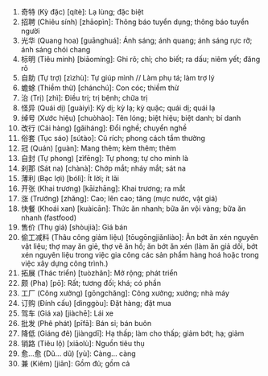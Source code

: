 1. 奇特 (Kỳ đặc) [qítè]: Lạ lùng; đặc biệt
2. 招聘 (Chiêu sính) [zhāopìn]: Thông báo tuyển dụng; thông báo tuyển người
3. 光华 (Quang hoa) [guānghuá]: Ánh sáng; ánh quang; ánh sáng rực rỡ; ánh sáng chói chang
4. 标明 (Tiêu minh) [biāomíng]: Ghi rõ; chỉ; cho biết; ra dấu; niêm yết; đăng rõ
5. 自助 (Tự trợ) [zìzhù]: Tự giúp mình // Làm phụ tá; làm trợ lý
6. 蟾蜍 (Thiềm thừ) [chánchú]: Con cóc; thiềm thừ
7. 治 (Trị) [zhì]: Điều trị; trị bệnh; chữa trị
8. 怪异 (Quái dị) [guàiyì]: Kỳ dị; kỳ lạ; kỳ quặc; quái dị; quái lạ
9. 绰号 (Xước hiệu) [chuòhào]: Tên lóng; biệt hiệu; biệt danh; bí danh
10. 改行 (Cải hàng) [gǎiháng]: Đổi nghề; chuyển nghề
11. 俗套 (Tục sáo) [sútào]: Cũ rích; phong cách tầm thường
12. 冠 (Quán) [guàn]: Mang thêm; kèm thêm; thêm
13. 自封 (Tự phong) [zìfēng]: Tự phong; tự cho mình là
14. 刹那 (Sát na) [chànà]: Chớp mắt; nháy mắt; sát na
15. 薄利 (Bạc lợi) [bólì]: Ít lời; ít lãi
16. 开张 (Khai trương) [kāizhāng]: Khai trương; ra mắt
17. 涨 (Trướng) [zhǎng]: Cao; lên cao; tăng (mực nước, vật giá)
18. 快餐 (Khoái xan) [kuàicān]: Thức ăn nhanh; bữa ăn vội vàng; bữa ăn nhanh (fastfood)
19. 售价 (Thụ giá) [shòujià]: Giá bán
20. 偷工减料 (Thâu công giảm liệu) [tōugōngjiǎnliào]: Ăn bớt ăn xén nguyên vật liệu; thợ may ăn giẻ, thợ vẽ ăn hồ; ăn bớt ăn xén (làm ăn giả dối, bớt xén nguyên liệu trong việc gia công các sản phẩm hàng hoá hoặc trong việc xây dựng công trình.)
21. 拓展 (Thác triển) [tuòzhǎn]: Mở rộng; phát triển
22. 颇 (Pha) [pō]: Rất; tương đối; khá; có phần
23. 工厂 (Công xưởng) [gōngchǎng]: Công xưởng; xưởng; nhà máy
24. 订购 (Đính cấu) [dìnggòu]: Đặt hàng; đặt mua
25. 驾车 (Giá xa) [jiàchē]: Lái xe
26. 批发 (Phê phát) [pīfā]: Bán sỉ; bán buôn
27. 降低 (Giáng đê) [jiàngdī]: Hạ thấp; làm cho thấp; giảm bớt; hạ; giảm
28. 销路 (Tiêu lộ) [xiāolù]: Nguồn tiêu thụ
29. 愈...愈 (Dũ... dũ) [yù]: Càng... càng
30. 兼 (Kiêm) [jiān]: Gồm đủ; gồm cả